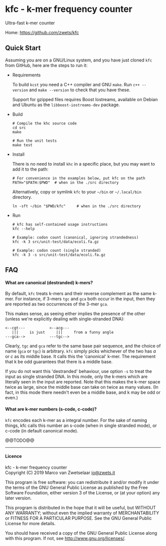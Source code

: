 # kfc - k-mer frequency counter

Ultra-fast k-mer counter

Home: https://github.com/zwets/kfc

 
## Quick Start

Assuming you are on a GNU/Linux system, and you have just cloned `kfc` from
GitHub, here are the steps to run it:

* Requirements

  To build `kcst` you need a C++ compiler and GNU `make`.  Run `c++ --version`
  and `make --version` to check that you have these.

  Support for gzipped files requires Boost Iostreams, available on Debian
  and Ubuntu as the `libboost-iostreams-dev` package.

* Build

      # Compile the khc source code
      cd src
      make

      # Run the unit tests
      make test

* Install

  There is no need to install `khc` in a specific place, but you may want to
  add it to the path:

      # For convenience in the examples below, put kfc on the path
      PATH="$PATH:$PWD"  # when in the ./src directory

  Alternatively, copy or symlink `kfc` to your `~/bin` or `~/.local/bin` directory.

      ln -sft ~/bin "$PWD/kfc"     # when in the ./src directory

* Run

      # kfc has self-contained usage instructions
      kfc --help

      # Example: codon count (canonical, ignoring strandedness)
      kfc -k 3 src/unit-test/data/ecoli.fa.gz

      # Example: codon count (single stranded)
      kfc -k 3 -s src/unit-test/data/ecoli.fa.gz


## FAQ

#### What are canonical (destranded) k-mers?

By default, `kfc` treats k-mers and their reverse complement as the same k-mer.
For instance, if 3-mers `tgc` and `gca` both occur in the input, then they are
reported as two occurrences of the 3-mer `gca`.

This makes sense, as seeing either implies the presence of the other (unless
we're explicitly dealing with single-stranded DNA):


    <--cgt---           <--acg---
       |||     is just     |||     from a funny angle
    ---gca-->           ---tgc-->


Clearly, `tgc` and `gca` refer to the same base pair sequence, and the choice
of name (`gca` or `tgc`) is arbitrary.  `kfc` simply picks whichever of the
two has *a* or *c* as its middle base.  It calls this the 'canonical' k-mer.
The requirement that k be odd guarantees that there ís a middle base.

If you do not want this 'destranded' behaviour, use option `-s` to treat the
input as single stranded DNA.  In this mode, only the k-mers which are
literally seen in the input are reported.  Note that this makes the k-mer
space twice as large, since the middle base can take on twice as many values.
(In fact, in this mode there needn't even be a middle base, and k may be odd
or even.)


#### What are k-mer numbers (s-code, c-code)?

`kfc` encodes each k-mer as a integral number.  For the sake of naming things,
kfc calls this number an s-code (when in single stranded mode), or c-code (in
default canonical mode).

@@TODO@@


---

#### Licence

kfc - k-mer frequency counter  
Copyright (C) 2019  Marco van Zwetselaar <io@zwets.it>

This program is free software: you can redistribute it and/or modify
it under the terms of the GNU General Public License as published by
the Free Software Foundation, either version 3 of the License, or
(at your option) any later version.

This program is distributed in the hope that it will be useful,
but WITHOUT ANY WARRANTY; without even the implied warranty of
MERCHANTABILITY or FITNESS FOR A PARTICULAR PURPOSE.  See the
GNU General Public License for more details.

You should have received a copy of the GNU General Public License
along with this program.  If not, see <http://www.gnu.org/licenses/>.

